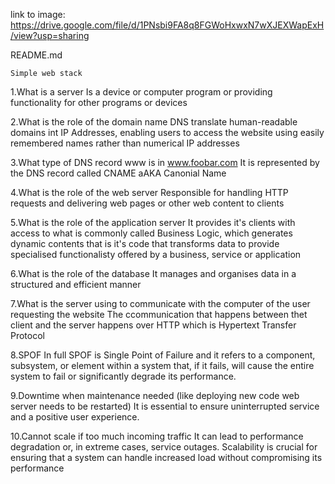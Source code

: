 link to image: https://drive.google.com/file/d/1PNsbi9FA8q8FGWoHxwxN7wXJEXWapExH/view?usp=sharing

README.md

    Simple web stack

1.What is a server Is a device or computer program or providing functionality for other programs or devices

2.What is the role of the domain name DNS translate human-readable domains int IP Addresses, enabling users to access the website using easily remembered names rather than numerical IP addresses

3.What type of DNS record www is in www.foobar.com It is represented by the DNS record called CNAME aAKA Canonial Name

4.What is the role of the web server Responsible for handling HTTP requests and delivering web pages or other web content to clients

5.What is the role of the application server It provides it's clients with access to what is commonly called Business Logic, which generates dynamic contents that is it's code that transforms data to provide specialised functionalisty offered by a business, service or application

6.What is the role of the database It manages and organises data in a structured and efficient manner

7.What is the server using to communicate with the computer of the user requesting the website The ccommunication that happens between thet client and the server happens over HTTP which is Hypertext Transfer Protocol

8.SPOF In full SPOF is Single Point of Failure and it refers to a component, subsystem, or element within a system that, if it fails, will cause the entire system to fail or significantly degrade its performance.

9.Downtime when maintenance needed (like deploying new code web server needs to be restarted) It is essential to ensure uninterrupted service and a positive user experience.

10.Cannot scale if too much incoming traffic It can lead to performance degradation or, in extreme cases, service outages. Scalability is crucial for ensuring that a system can handle increased load without compromising its performance
